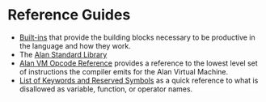 # Reference Guides

- [Built-ins](./builtins/built_ins.md) that provide the building blocks necessary to be productive in the language and how they work.
- The [Alan Standard Library](./standard_library.md)
- [Alan VM Opcode Reference](./alan_opcode_reference.md) provides a reference to the lowest level set of instructions the compiler emits for the Alan Virtual Machine.
- [List of Keywords and Reserved Symbols](./keywords.md) as a quick reference to what is disallowed as variable, function, or operator names.